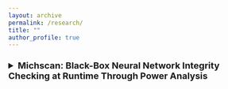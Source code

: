 ```yaml
---
layout: archive
permalink: /research/
title: ""
author_profile: true
---
```


<details>
  <summary style="font-size: 18px; font-weight: bold; padding: 10px 0; cursor: pointer;">
    Michscan: Black-Box Neural Network Integrity Checking at Runtime Through Power Analysis
  </summary>
  <div style="margin-top: 10px;">
    <p>This work introduces <strong>Michscan</strong>, a mathematically robust runtime integrity checking mechanism that utilizes Power Side Channel Analysis to detect potential integrity checking for TinyML models without requiring trust or cooperation from the model owner. 

    <img src="/assets/images/michscan-overview.png" alt="Michscan Overview" style="max-width:100%; border-radius:8px; margin-top:10px;">
  </div>
</details>
